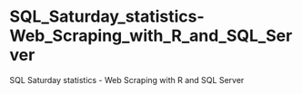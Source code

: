 # SQL_Saturday_statistics-Web_Scraping_with_R_and_SQL_Server
SQL Saturday statistics - Web Scraping with R and SQL Server
